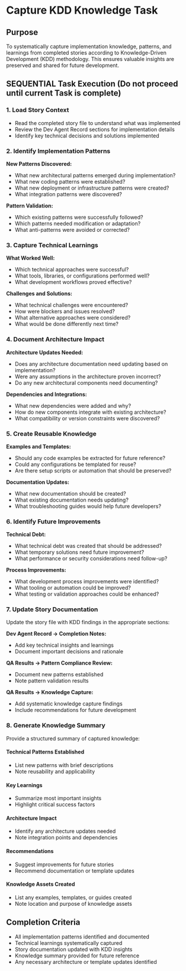 # Capture KDD Knowledge Task

## Purpose

To systematically capture implementation knowledge, patterns, and learnings from completed stories according to Knowledge-Driven Development (KDD) methodology. This ensures valuable insights are preserved and shared for future development.

## SEQUENTIAL Task Execution (Do not proceed until current Task is complete)

### 1. Load Story Context

- Read the completed story file to understand what was implemented
- Review the Dev Agent Record sections for implementation details
- Identify key technical decisions and solutions implemented

### 2. Identify Implementation Patterns

**New Patterns Discovered:**

- What new architectural patterns emerged during implementation?
- What new coding patterns were established?
- What new deployment or infrastructure patterns were created?
- What integration patterns were discovered?

**Pattern Validation:**

- Which existing patterns were successfully followed?
- Which patterns needed modification or adaptation?
- What anti-patterns were avoided or corrected?

### 3. Capture Technical Learnings

**What Worked Well:**

- Which technical approaches were successful?
- What tools, libraries, or configurations performed well?
- What development workflows proved effective?

**Challenges and Solutions:**

- What technical challenges were encountered?
- How were blockers and issues resolved?
- What alternative approaches were considered?
- What would be done differently next time?

### 4. Document Architecture Impact

**Architecture Updates Needed:**

- Does any architecture documentation need updating based on implementation?
- Were any assumptions in the architecture proven incorrect?
- Do any new architectural components need documenting?

**Dependencies and Integrations:**

- What new dependencies were added and why?
- How do new components integrate with existing architecture?
- What compatibility or version constraints were discovered?

### 5. Create Reusable Knowledge

**Examples and Templates:**

- Should any code examples be extracted for future reference?
- Could any configurations be templated for reuse?
- Are there setup scripts or automation that should be preserved?

**Documentation Updates:**

- What new documentation should be created?
- What existing documentation needs updating?
- What troubleshooting guides would help future developers?

### 6. Identify Future Improvements

**Technical Debt:**

- What technical debt was created that should be addressed?
- What temporary solutions need future improvement?
- What performance or security considerations need follow-up?

**Process Improvements:**

- What development process improvements were identified?
- What tooling or automation could be improved?
- What testing or validation approaches could be enhanced?

### 7. Update Story Documentation

Update the story file with KDD findings in the appropriate sections:

**Dev Agent Record → Completion Notes:**

- Add key technical insights and learnings
- Document important decisions and rationale

**QA Results → Pattern Compliance Review:**

- Document new patterns established
- Note pattern validation results

**QA Results → Knowledge Capture:**

- Add systematic knowledge capture findings
- Include recommendations for future development

### 8. Generate Knowledge Summary

Provide a structured summary of captured knowledge:

#### Technical Patterns Established

- List new patterns with brief descriptions
- Note reusability and applicability

#### Key Learnings

- Summarize most important insights
- Highlight critical success factors

#### Architecture Impact

- Identify any architecture updates needed
- Note integration points and dependencies

#### Recommendations

- Suggest improvements for future stories
- Recommend documentation or template updates

#### Knowledge Assets Created

- List any examples, templates, or guides created
- Note location and purpose of knowledge assets

## Completion Criteria

- All implementation patterns identified and documented
- Technical learnings systematically captured
- Story documentation updated with KDD insights
- Knowledge summary provided for future reference
- Any necessary architecture or template updates identified
